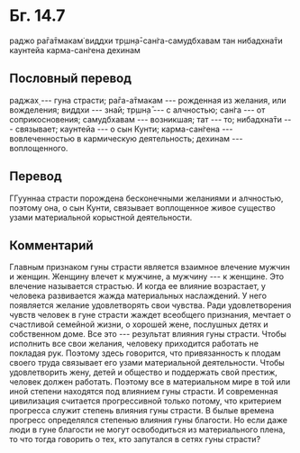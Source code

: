 # Бг. 14.7

раджо ра̄га̄тмакам̇ виддхи тр̣шн̣а̄-сан̇га-самудбхавам тан нибадхна̄ти каунтейа
карма-сан̇гена дехинам

## Пословный перевод

раджах̣ --- гуна страсти; ра̄га-а̄тмакам --- рожденная из желания, или
вожделения; виддхи --- знай; тр̣шн̣а̄ --- с алчностью; сан̇га --- от
соприкосновения; самудбхавам --- возникшая; тат --- то; нибадхна̄ти ---
связывает; каунтейа --- о сын Кунти; карма-сан̇гена --- вовлеченностью в
кармическую деятельность; дехинам --- воплощенного.

## Перевод

ГГууннаа страсти порождена бесконечными желаниями и алчностью, поэтому
она, о сын Кунти, связывает воплощенное живое существо узами
материальной корыстной деятельности.

## Комментарий

Главным признаком гуны страсти является взаимное влечение мужчин и
женщин. Женщину влечет к мужчине, а мужчину --- к женщине. Это влечение
называется страстью. И когда ее влияние возрастает, у человека
развивается жажда материальных наслаждений. У него появляется желание
удовлетворять свои чувства. Ради удовлетворения чувств человек в гуне
страсти жаждет всеобщего признания, мечтает о счастливой семейной жизни,
о хорошей жене, послушных детях и собственном доме. Все это ---
результат влияния гуны страсти. Чтобы исполнить все свои желания,
человеку приходится работать не покладая рук. Поэтому здесь говорится,
что привязанность к плодам своего труда связывает его узами материальной
деятельности. Чтобы удовлетворить жену, детей и общество и поддержать
свой престиж, человек должен работать. Поэтому все в материальном мире в
той или иной степени находятся под влиянием гуны страсти. И современная
цивилизация считается прогрессивной только потому, что критерием
прогресса служит степень влияния гуны страсти. В былые времена прогресс
определялся степенью влияния гуны благости. Но если даже люди в гуне
благости не могут освободиться из материального плена, то что тогда
говорить о тех, кто запутался в сетях гуны страсти?
